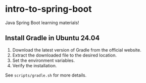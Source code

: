 # intro-to-spring-boot
Java Spring Boot learning materials!

## Install Gradle in Ubuntu 24.04

1. Download the latest version of Gradle from the official website.
2. Extract the downloaded file to the desired location.
3. Set the environment variables.
4. Verify the installation.

See `scripts/gradle.sh` for more details.
